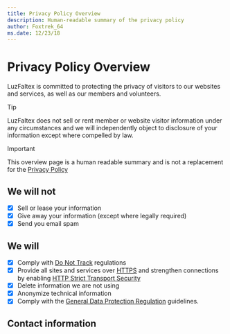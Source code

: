 ```yaml
---
title: Privacy Policy Overview
description: Human-readable summary of the privacy policy
author: Foxtrek_64
ms.date: 12/23/18
---
```


# Privacy Policy Overview

LuzFaltex is committed to protecting the privacy of visitors to our websites and services, as well as our members and volunteers.

> [!TIP]
> LuzFaltex does not sell or rent member or website visitor information under any circumstances and we will independently object to disclosure of your information except where compelled by law.

> [!IMPORTANT]
> This overview page is a human readable summary and is not a replacement for the [Privacy Policy](./privacy-policy)

## We will not

* [x] Sell or lease your information
* [x] Give away your information (except where legally required)
* [x] Send you email spam

## We will

* [x] Comply with [Do Not Track](http://www.w3.org/TR/tracking-dnt/) regulations
* [x] Provide all sites and services over [HTTPS](https://en.wikipedia.org/wiki/HTTPS) and strengthen connections by enabling [HTTP Strict Transport Security](https://en.wikipedia.org/wiki/HTTP_Strict_Transport_Security)
* [x] Delete information we are not using
* [x] Anonymize technical information
* [x] Comply with the [General Data Protection Regulation](https://en.wikipedia.org/wiki/General_Data_Protection_Regulation) guidelines.

## Contact information
